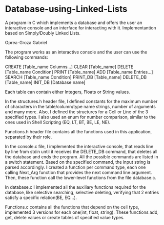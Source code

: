 # Database-using-Linked-Lists
A program in C which implements a database and offers the user an interactive console and an 
interface for interacting with it. Implementantion based on Simply/Doubly Linked Lists.

Oprea-Groza Gabriel

The program works as an interactive console and the user can use the following commands:

CREATE [Table_name Columns...]
CLEAR [Table_name]
DELETE [Table_name Condition]
PRINT [Table_name]
ADD [Table_name Entries...]
SEARCH [Table_name Condition]
PRINT_DB [Table_name]
DELETE_DB [Table_name]
INIT_DB [Database name]

Each table can contain either Integers, Floats or String values.

In the structures.h header file, I defined constants for the maximum number of characters
in the table/column/type name strings, number of arguments and many more. Also,
I defined the structures for a Cell or Line of the 3 specified types. I also
used an enum for number comparison, similar to the ones used in Shell Scripting
(EQ, LT, BT, BE, LE, NE).

Functions.h header file contains all the functions used in this application, separated
by their role.

In the console.c file, I implemented the interactive console, that reads line by
line from stdin until it receives the DELETE_DB command, that deletes all the
database and ends the program. All the possible commands are listed in a switch
statement. Based on the specified command, the input string is parsed accordingly.
I created a function per command type, each one calling Next_Arg function that
provides the next command line argument. Then, these function call the lower-level
functions from the file database.c.

In database.c I implemented all the auxiliary functions required for the database,
like selective searching, selective deleting, verifying that 2 entries satisfy
a specific relation(BE, EQ...).

Functions.c contains all the functions that depend on the cell type, implemented
3 versions for each one(int, float, string). These functions add, get, delete values
or create tables of specified value types.
